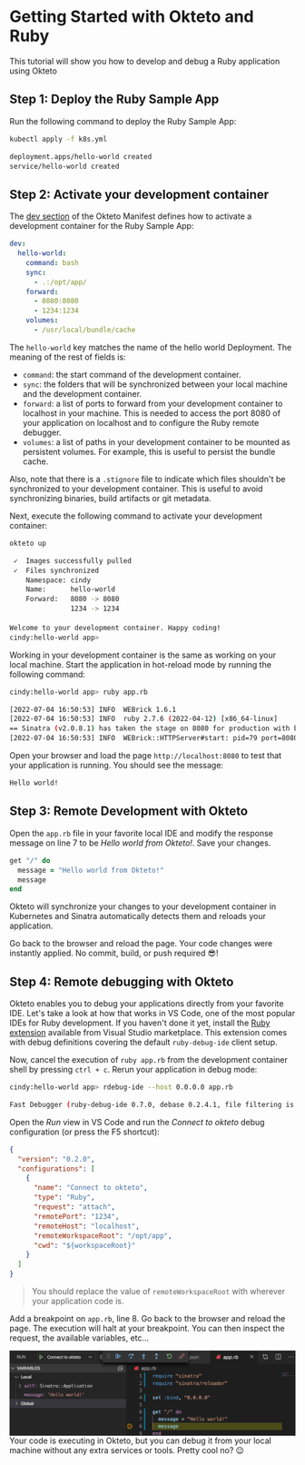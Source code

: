 # Getting Started with Okteto and Ruby

This tutorial will show you how to develop and debug a Ruby application using Okteto

## Step 1: Deploy the Ruby Sample App

Run the following command to deploy the Ruby Sample App:

```bash
kubectl apply -f k8s.yml
```

```bash
deployment.apps/hello-world created
service/hello-world created
```

## Step 2: Activate your development container

The [dev section](https://www.okteto.com/docs/reference/okteto-manifest/#dev-object-optional) of the Okteto Manifest defines how to activate a development container for the Ruby Sample App:

```yaml
dev:
  hello-world:
    command: bash
    sync:
      - .:/opt/app/
    forward:
      - 8080:8080
      - 1234:1234
    volumes:
      - /usr/local/bundle/cache
```

The `hello-world` key matches the name of the hello world Deployment. The meaning of the rest of fields is:

- `command`: the start command of the development container.
- `sync`: the folders that will be synchronized between your local machine and the development container.
- `forward`: a list of ports to forward from your development container to localhost in your machine. This is needed to access the port 8080 of your application on localhost and to configure the Ruby remote debugger.
- `volumes`: a list of paths in your development container to be mounted as persistent volumes. For example, this is useful to persist the bundle cache.

Also, note that there is a `.stignore` file to indicate which files shouldn't be synchronized to your development container.
This is useful to avoid synchronizing binaries, build artifacts or git metadata.

Next, execute the following command to activate your development container:

```bash
okteto up
```

```bash
 ✓  Images successfully pulled
 ✓  Files synchronized
    Namespace: cindy
    Name:      hello-world
    Forward:   8080 -> 8080
               1234 -> 1234

Welcome to your development container. Happy coding!
cindy:hello-world app>
```

Working in your development container is the same as working on your local machine.
Start the application in hot-reload mode by running the following command:

```bash
cindy:hello-world app> ruby app.rb
```

```bash
[2022-07-04 16:50:53] INFO  WEBrick 1.6.1
[2022-07-04 16:50:53] INFO  ruby 2.7.6 (2022-04-12) [x86_64-linux]
== Sinatra (v2.0.8.1) has taken the stage on 8080 for production with backup from WEBrick
[2022-07-04 16:50:53] INFO  WEBrick::HTTPServer#start: pid=79 port=8080
```

Open your browser and load the page `http://localhost:8080` to test that your application is running.
You should see the message:

```bash
Hello world!
```

## Step 3: Remote Development with Okteto

Open the `app.rb` file in your favorite local IDE and modify the response message on line 7 to be _Hello world from Okteto!_. Save your changes.

```ruby
get "/" do
  message = "Hello world from Okteto!"
  message
end
```

Okteto will synchronize your changes to your development container in Kubernetes and Sinatra automatically detects them and reloads your application.

Go back to the browser and reload the page. Your code changes were instantly applied. No commit, build, or push required 😎!

## Step 4: Remote debugging with Okteto

Okteto enables you to debug your applications directly from your favorite IDE. Let's take a look at how that works in VS Code, one of the most popular IDEs for Ruby development. If you haven't done it yet, install the [Ruby extension](https://marketplace.visualstudio.com/items?itemName=rebornix.Ruby) available from Visual Studio marketplace. This extension comes with debug definitions covering the default `ruby-debug-ide` client setup.

Now, cancel the execution of `ruby app.rb` from the development container shell by pressing `ctrl + c`. Rerun your application in debug mode:

```bash
cindy:hello-world app> rdebug-ide --host 0.0.0.0 app.rb
```

```bash
Fast Debugger (ruby-debug-ide 0.7.0, debase 0.2.4.1, file filtering is supported) listens on 0.0.0.0:1234
```

Open the _Run_ view in VS Code and run the _Connect to okteto_ debug configuration (or press the F5 shortcut):

```json
{
  "version": "0.2.0",
  "configurations": [
    {
      "name": "Connect to okteto",
      "type": "Ruby",
      "request": "attach",
      "remotePort": "1234",
      "remoteHost": "localhost",
      "remoteWorkspaceRoot": "/opt/app",
      "cwd": "${workspaceRoot}"
    }
  ]
}
```

> You should replace the value of `remoteWorkspaceRoot` with wherever your application code is.

Add a breakpoint on `app.rb`, line 8. Go back to the browser and reload the page. The execution will halt at your breakpoint. You can then inspect the request, the available variables, etc...

<img align="left" src="images/ruby-halt.png">


Your code is executing in Okteto, but you can debug it from your local machine without any extra services or tools. Pretty cool no? 😉
